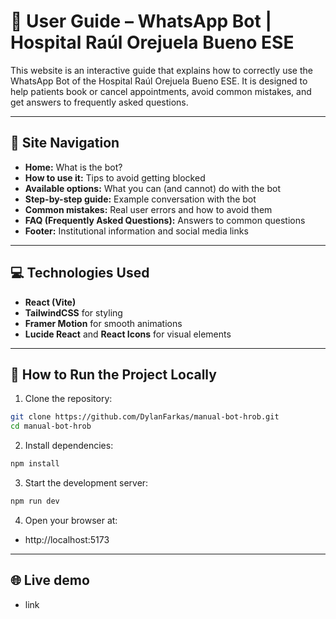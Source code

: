 # 🤖 User Guide – WhatsApp Bot | Hospital Raúl Orejuela Bueno ESE

This website is an interactive guide that explains how to correctly use the WhatsApp Bot of the Hospital Raúl Orejuela Bueno ESE. It is designed to help patients book or cancel appointments, avoid common mistakes, and get answers to frequently asked questions.

---

## 🧭 Site Navigation

- **Home:** What is the bot?
- **How to use it:** Tips to avoid getting blocked
- **Available options:** What you can (and cannot) do with the bot
- **Step-by-step guide:** Example conversation with the bot
- **Common mistakes:** Real user errors and how to avoid them
- **FAQ (Frequently Asked Questions):** Answers to common questions
- **Footer:** Institutional information and social media links

---

## 💻 Technologies Used

- **React (Vite)**
- **TailwindCSS** for styling
- **Framer Motion** for smooth animations
- **Lucide React** and **React Icons** for visual elements

---

## 🚀 How to Run the Project Locally

1. Clone the repository:


```bash
git clone https://github.com/DylanFarkas/manual-bot-hrob.git
cd manual-bot-hrob
```

2. Install dependencies:

```bash
npm install
```

3. Start the development server:

```bash
npm run dev
```

4. Open your browser at: 
- http://localhost:5173
---


## 🌐 Live demo

- link